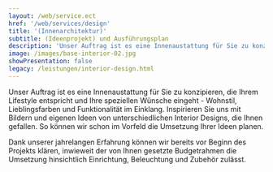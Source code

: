 ```yaml
---
layout: /web/service.ect
href: '/web/services/design'
title: '(Innenarchitektur)'
subtitle: (Ideenprojekt) und Ausführungsplan
description: 'Unser Auftrag ist es eine Innenaustattung für Sie zu konzipieren, die Ihrem Lifestyle entspricht und Ihre speziellen Wünsche eingeht  - Wohnstil, Lieblingsfarben und Funktionalität im Einklang.'
image: /images/base-interior-02.jpg
showPresentation: false
legacy: /leistungen/interior-design.html
---
```

Unser Auftrag ist es eine Innenaustattung für Sie zu konzipieren, die Ihrem Lifestyle entspricht und Ihre speziellen Wünsche eingeht  - Wohnstil, Lieblingsfarben und Funktionalität im Einklang.
Inspirieren Sie uns mit Bildern und eigenen Ideen von  unterschiedlichen Interior Designs, die Ihnen gefallen. So können wir schon im Vorfeld die Umsetzung Ihrer Ideen planen.

Dank unserer jahrelangen Erfahrung können wir bereits vor Beginn des Projekts klären, inwieweit der von Ihnen gesetzte Budgetrahmen die Umsetzung hinsichtlich Einrichtung, Beleuchtung und Zubehör zulässt.